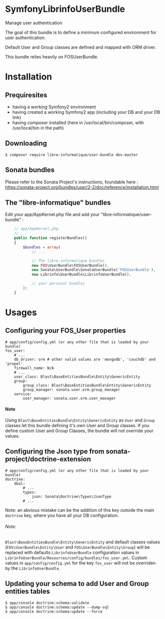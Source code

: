 # SymfonyLibrinfoUserBundle
Manage user authentication

The goal of this bundle is to define a minimum configured environment for user authentication.

Default User and Group classes are defined and mapped with ORM driver.

This bundle relies heavily on FOSUserBundle.

Installation
============

Prequiresites
-------------

- having a working Symfony2 environment
- having created a working Symfony2 app (including your DB and your DB link)
- having composer installed (here in /usr/local/bin/composer, with /usr/local/bin in the path)

Downloading
-----------
```
$ composer require libre-informatique/user-bundle dev-master
```

Sonata bundles
--------------

Please refer to the Sonata Project's instructions, foundable here :
https://sonata-project.org/bundles/user/2-2/doc/reference/installation.html

The "libre-informatique" bundles
--------------------------------

Edit your app/AppKernel.php file and add your "libre-informatique/user-bundle" :

```php
    // app/AppKernel.php
    // ...
    public function registerBundles()
    {
        $bundles = array(
            // ...

            // The libre-informatique bundles
            new FOS\UserBundle\FOSUserBundle(),
            new Sonata\UserBundle\SonataUserBundle('FOSUserBundle'),
            new Librinfo\UserBundle\LibrinfoUserBundle(),

            // your personal bundles
        );
    }
```

Usages
======

Configuring your FOS_User properties
------------------------------------

```
# app/config/config.yml (or any other file that is loaded by your bundle)
fos_user:
    # ...
    db_driver: orm # other valid values are 'mongodb', 'couchdb' and 'propel'
    firewall_name: N/A 
    # ...
    user_class: Blast\BaseEntitiesBundle\Entity\GenericEntity
    group:
        group_class: Blast\BaseEntitiesBundle\Entity\GenericEntity
        group_manager: sonata.user.orm.group_manager
    service:
        user_manager: sonata.user.orm.user_manager
```

#### Note
Using ```Blast\BaseEntitiesBundle\Entity\GenericEntity``` as ```User``` and ```Group``` classes let this bundle defining it's own User and Group classes.
If you define custom User and Group Classes, the bundle will not override your values.

Configuring the Json type from sonata-project/doctrine-extension
----------------------------------------------------------------

```
# app/config/config.yml (or any other file that is loaded by your bundle)
doctrine:
    dbal:
        # ...
        types:
            json: Sonata\Doctrine\Types\JsonType
        # ...
```

Note: an abvious mistake can be the addition of this key outside the main ```doctrine``` key, where you have all your DB configuration.

###### Note:
```Blast\BaseEntitiesBundle\Entity\GenericEntity``` and default classes values (```FOS\UserBundle\Entity\User``` and ```FOS\UserBundle\Entity\Group```) will be replaced with defaults ```LibrinfoUserBundle``` configuration values in ```LibrinfoUserBundle/Resources/config/bundles/fos_user.yml```. Custom values in ```app/config/config.yml``` for the key ```fos_user``` will not be overriden by the ```LibrinfoUserBundle```.

Updating your schema to add User and Group entities tables
----------------------------------------------------------

    $ app/console doctrine:schema:validate
    $ app/console doctrine:schema:update --dump-sql
    $ app/console doctrine:schema:update --force
